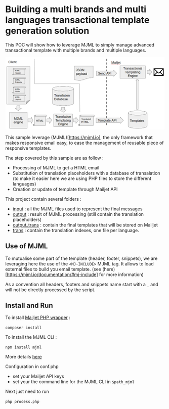 # Building a multi brands and multi languages transactional template generation solution 

This POC will show how to leverage MJML to simply manage advanced transactional template with multiple brands and multiple languages. 

![](Flow.png)

This sample leverage (MJML)[https://mjml.io], the only framework that makes responsive email easy, to ease the management of reusable piece of responsive templates.

The step covered by this sample are as follow : 

 - Processing of MJML to get a HTML email
 - Substitution of translation placeholders with a database of transalation (to make it easier here we are using PHP files to store the different languages)
 - Creation or update of template through Mailjet API 

This project contain several folders : 

 - [input](https://github.com/eboisgon/MJML_translation_for_transactional/tree/master/input) : all the MJML files used to represent the final messages
 - [output](https://github.com/eboisgon/MJML_translation_for_transactional/tree/master/output) : result of MJML processing (still contain the translation placeholders)
 - [output_trans](https://github.com/eboisgon/MJML_translation_for_transactional/tree/master/output_trans) : contain the final templates that will be stored on Mailjet
 - [trans](https://github.com/eboisgon/MJML_translation_for_transactional/tree/master/trans) : contain the translation indexes, one file per language. 

## Use of MJML 

To mutualise some part of the template (header, footer, snippets), we are leveraging here the use of the `<MJ-INCLUDE>` MJML tag. It allows to load external files to build you email template. (see (here)[https://mjml.io/documentation/#mj-include] for more information) 

As a convention all headers, footers and snippets name start with a `_` and will not be directly processed by the script. 

## Install and Run 

To install [Mailjet PHP wrapper](https://github.com/mailjet/mailjet-apiv3-php) : 

`composer install`

To install the MJML CLI :

`npm install mjml`

More details [here](https://mjml.io/documentation/#installation) 

Configuration in conf.php 

 - set your Mailjet API keys 
 - set your the command line for the MJML CLI in `$path_mjml`

Next just need to run 

`php process.php`


